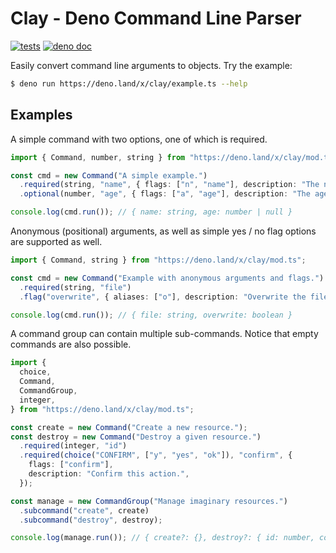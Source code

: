 # Clay - Deno Command Line Parser

[![tests](https://github.com/dyedgreen/clay/actions/workflows/tests.yml/badge.svg?branch=main)](https://github.com/dyedgreen/clay/actions/workflows/tests.yml)
[![deno doc](https://doc.deno.land/badge.svg)](https://doc.deno.land/https://deno.land/x/clay/mod.ts)

Easily convert command line arguments to objects. Try the example:

```bash
$ deno run https://deno.land/x/clay/example.ts --help
```

## Examples

A simple command with two options, one of which is required.

```ts
import { Command, number, string } from "https://deno.land/x/clay/mod.ts";

const cmd = new Command("A simple example.")
  .required(string, "name", { flags: ["n", "name"], description: "The name." })
  .optional(number, "age", { flags: ["a", "age"], description: "The age." });

console.log(cmd.run()); // { name: string, age: number | null }
```

Anonymous (positional) arguments, as well as simple yes / no flag options are
supported as well.

```ts
import { Command, string } from "https://deno.land/x/clay/mod.ts";

const cmd = new Command("Example with anonymous arguments and flags.")
  .required(string, "file")
  .flag("overwrite", { aliases: ["o"], description: "Overwrite the file." });

console.log(cmd.run()); // { file: string, overwrite: boolean }
```

A command group can contain multiple sub-commands. Notice that empty commands
are also possible.

```ts
import {
  choice,
  Command,
  CommandGroup,
  integer,
} from "https://deno.land/x/clay/mod.ts";

const create = new Command("Create a new resource.");
const destroy = new Command("Destroy a given resource.")
  .required(integer, "id")
  .required(choice("CONFIRM", ["y", "yes", "ok"]), "confirm", {
    flags: ["confirm"],
    description: "Confirm this action.",
  });

const manage = new CommandGroup("Manage imaginary resources.")
  .subcommand("create", create)
  .subcommand("destroy", destroy);

console.log(manage.run()); // { create?: {}, destroy?: { id: number, confirm: "y"|"yes"|"ok" } }
```
